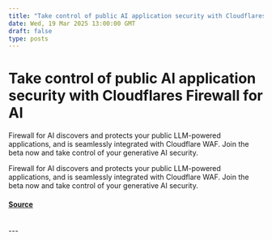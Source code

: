```yaml
---
title: "Take control of public AI application security with Cloudflares Firewall for AI"
date: Wed, 19 Mar 2025 13:00:00 GMT
draft: false
type: posts
---
```

# Take control of public AI application security with Cloudflares Firewall for AI





 Firewall for AI discovers and protects your public LLM-powered applications, and is seamlessly integrated with Cloudflare WAF. Join the beta now and take control of your generative AI security. 

Firewall for AI discovers and protects your public LLM-powered applications, and is seamlessly integrated with Cloudflare WAF. Join the beta now and take control of your generative AI security.

#### [Source](https://blog.cloudflare.com/take-control-of-public-ai-application-security-with-cloudflare-firewall-for-ai/)

<br/>
---
